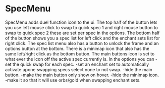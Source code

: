 # SpecMenu
SpecMenu adds duel function icon to the ui.
The top half of the button lets you use left mouse click to swap to quick spec 1 and right mouse button to swap to quick spec 2 these are set per spec in the options.
The bottom half of the button shows you a spec list for left click and the enchant sets list for right click.
The spec list menu also has a button to unlock the frame and an options button at the bottom.
There is a minimap icon that also has the same left/right click as the bottom button.
The main buttons icon is set to what ever the icon off the active spec currently is.
In the options you can
-set the quick swap for each spec.
-set an enchant set to automatically activate upone swapping specs select none to not swap.
-hide the main button.
-make the main button only show on hover.
-hide the minimap icon.
-make it so that it will use orbs/gold when swapping enchant sets.

